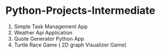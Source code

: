 # Python-Projects-Intermediate

1. Simple Task Management App
2. Weather Api Application
3. Quote Generator Python App
4. Turtle Race Game ( 2D graph Visualizer Game)

